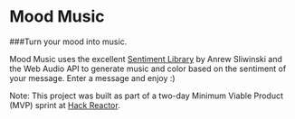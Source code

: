 # Mood Music
###Turn your mood into music.

Mood Music uses the excellent [Sentiment Library](https://github.com/thisandagain/sentiment) by Anrew Sliwinski and the Web Audio API to generate music and color based on the sentiment of your message. Enter a message and enjoy :)

Note: This project was built as part of a two-day Minimum Viable Product (MVP) sprint at [Hack Reactor](http://hackreactor.com).